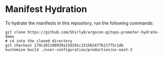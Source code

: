 # Manifest Hydration

To hydrate the manifests in this repository, run the following commands:

```shell
git clone https://github.com/Shirly8/argocon-gitops-promoter-hydrate-demo
# cd into the cloned directory
git checkout 179c101190939a15d291c151562477621f75c1db
kustomize build ./user-configuration/production/us-east-2
```
